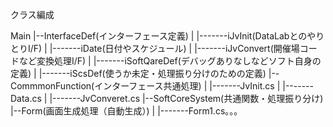 クラス編成

Main
  |--InterfaceDef(インターフェース定義)
  |         |-------iJvInit(DataLabとのやりとりI/F)
  |         |-------iDate(日付やスケジュール)
  |         |-------iJvConvert(開催場コードなど変換処理I/F)
  |         |-------iSoftQareDef(デバッグありなしなどソフト自身の定義)
  |         |-------iScsDef(使うか未定・処理振り分けのための定義)
  |--CommmonFunction(インターフェース共通処理)
  |         |-------JvInit.cs
  |         |-------Data.cs
  |         |-------JvConveret.cs
  |--SoftCoreSystem(共通関数・処理振り分け)
  |--Form(画面生成処理（自動生成）)
  |         |-------Form1.cs。。。
  
